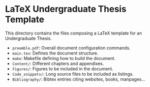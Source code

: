 # LaTeX Undergraduate Thesis Template
This directory contains the files composing a LaTeX template for an Undergraduate Thesis.

- `preamble.pdf`: Overall document configuration commands.
- `main.tex`: Defines the document structure.
- `make`: Makefile defining how to build the document.
- `Content/`: Different chapters and appendixes.
- `Figures/`: Figures to be included in the document.
- `Code_snippets/`: Long source files to be included as listings.
- `Bibliography/`: Bibtex entries citing websites, books, manpages...
